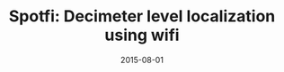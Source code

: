 ---
title: "Spotfi: Decimeter level localization using wifi"
collection: publications
permalink: /publication/2015-08-01-Spotfi-Decimeter-level-localization-using-wifi
excerpt: '935 cites: https://scholar.google.com/scholar?oi=bibs\&amp;hl=en\&amp;cites=11027465511092921527'
date: 2015-08-01
venue: 'ACM SIGCOMM 2015'
link: 'https://doi.org/10.1145/2486001'
paperurl: '/files/papers/SpotFi.pdf'
citation: ' M Kotaru,  K Joshi,  D Bharadia,  S Katti, '
---